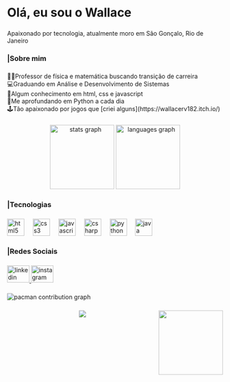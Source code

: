 <h1 align="left">Olá, eu sou o Wallace</h1>

###

<p align="left">Apaixonado por tecnologia, atualmente moro em São Gonçalo, Rio de Janeiro</p>

###

<h3 align="left">|Sobre mim</h3>

###

<p align="left">👨‍🏫Professor de física e matemática buscando transição de carreira<br>💻Graduando em Análise e Desenvolvimento de Sistemas<br>📝Algum conhecimento em html, css e javascript<br>📕Me aprofundando em Python a cada dia<br>🕹Tão apaixonado por jogos que [criei alguns](https://wallacerv182.itch.io/)</p>

###

<div align="center">
  <img src="https://github-readme-stats.vercel.app/api?username=wallacerv&hide_title=false&hide_rank=false&show_icons=true&include_all_commits=true&count_private=true&disable_animations=false&theme=dracula&locale=en&hide_border=false&order=1" height="150" alt="stats graph"  />
  <img src="https://github-readme-stats.vercel.app/api/top-langs?username=wallacerv&locale=en&hide_title=false&layout=compact&card_width=320&langs_count=5&theme=dracula&hide_border=false&order=2" height="150" alt="languages graph"  />
</div>

###

<h3 align="left">|Tecnologias</h3>

###

<div align="left">
  <img src="https://cdn.jsdelivr.net/gh/devicons/devicon/icons/html5/html5-original.svg" height="40" alt="html5 logo"  />
  <img width="12" />
  <img src="https://cdn.jsdelivr.net/gh/devicons/devicon/icons/css3/css3-original.svg" height="40" alt="css3 logo"  />
  <img width="12" />
  <img src="https://cdn.jsdelivr.net/gh/devicons/devicon/icons/javascript/javascript-original.svg" height="40" alt="javascript logo"  />
  <img width="12" />
  <img src="https://cdn.jsdelivr.net/gh/devicons/devicon/icons/csharp/csharp-original.svg" height="40" alt="csharp logo"  />
  <img width="12" />
  <img src="https://cdn.jsdelivr.net/gh/devicons/devicon/icons/python/python-original.svg" height="40" alt="python logo"  />
  <img width="12" />
  <img src="https://cdn.jsdelivr.net/gh/devicons/devicon/icons/java/java-original.svg" height="40" alt="java logo"  />
</div>

###

<h3 align="left">|Redes Sociais</h3>

###

<div align="left">
  <a href="https://www.linkedin.com/in/wallaceverciani/" target="_blank">
    <img src="https://raw.githubusercontent.com/maurodesouza/profile-readme-generator/master/src/assets/icons/social/linkedin/default.svg" width="52" height="40" alt="linkedin logo"  />
  </a>
  <a href="https://www.instagram.com/wallace_verciani/" target="_blank">
    <img src="https://raw.githubusercontent.com/maurodesouza/profile-readme-generator/master/src/assets/icons/social/instagram/default.svg" width="52" height="40" alt="instagram logo"  />
  </a>
</div>

###

<picture>
  <source media="(prefers-color-scheme: dark)" srcset="https://raw.githubusercontent.com/wallacerv/wallacerv/output/pacman-contribution-graph-dark.svg">
  <source media="(prefers-color-scheme: light)" srcset="https://raw.githubusercontent.com/wallacerv/wallacerv/output/pacman-contribution-graph.svg">
  <img alt="pacman contribution graph" src="https://raw.githubusercontent.com/wallacerv/wallacerv/output/pacman-contribution-graph.svg">
</picture>

###

<img align="right" height="150" src="https://www.moblee.com.br/blog/wp-content/uploads/sites/2/2018/04/jim-carrey-digitando-no-computador.gif"  />

###

<div align="center">
  <img src="https://visitor-badge.laobi.icu/badge?page_id=wallacerv.wallacerv&"  />
</div>

###
